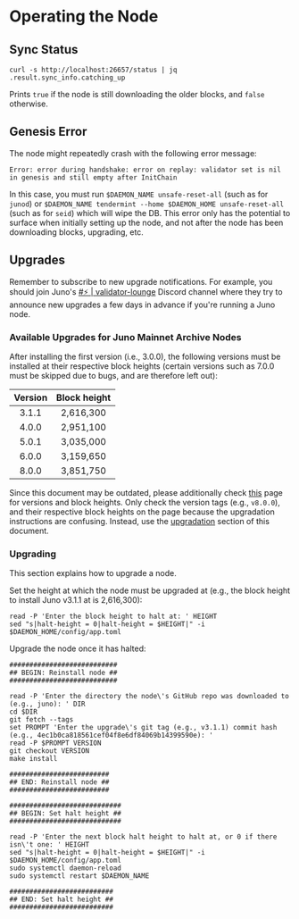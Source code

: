 # Operating the Node

## Sync Status

```shell
curl -s http://localhost:26657/status | jq .result.sync_info.catching_up
```

Prints `true` if the node is still downloading the older blocks, and `false` otherwise.

## Genesis Error

The node might repeatedly crash with the following error message:

```
Error: error during handshake: error on replay: validator set is nil in genesis and still empty after InitChain
```

In this case, you must run `$DAEMON_NAME unsafe-reset-all` (such as for `junod`) or `$DAEMON_NAME tendermint --home $DAEMON_HOME unsafe-reset-all` (such as for `seid`) which will wipe the DB. This error only has the potential to surface when initially setting up the node, and not after the node has been downloading blocks, upgrading, etc.

## Upgrades

Remember to subscribe to new upgrade notifications. For example, you should join Juno's [#⚡ | validator-lounge](https://discord.com/channels/816256689078403103/816263136491339867) Discord channel where they try to announce new upgrades a few days in advance if you're running a Juno node.

### Available Upgrades for Juno Mainnet Archive Nodes

After installing the first version (i.e., 3.0.0), the following versions must be installed at their respective block heights (certain versions such as 7.0.0 must be skipped due to bugs, and are therefore left out):

|Version|Block height|
|:---:|:---:|
|3.1.1|2,616,300|
|4.0.0|2,951,100|
|5.0.1|3,035,000|
|6.0.0|3,159,650|
|8.0.0|3,851,750|

Since this document may be outdated, please additionally check [this](https://docs.junonetwork.io/validators/mainnet-upgrades) page for versions and block heights. Only check the version tags (e.g., `v8.0.0`), and their respective block heights on the page because the upgradation instructions are confusing. Instead, use the [upgradation](#upgrading) section of this document.

### Upgrading

This section explains how to upgrade a node.

Set the height at which the node must be upgraded at (e.g., the block height to install Juno v3.1.1 at is 2,616,300):

 ```shell
 read -P 'Enter the block height to halt at: ' HEIGHT
 sed "s|halt-height = 0|halt-height = $HEIGHT|" -i $DAEMON_HOME/config/app.toml
 ```

Upgrade the node once it has halted:

```shell
###########################
## BEGIN: Reinstall node ##
###########################

read -P 'Enter the directory the node\'s GitHub repo was downloaded to (e.g., juno): ' DIR
cd $DIR
git fetch --tags
set PROMPT 'Enter the upgrade\'s git tag (e.g., v3.1.1) commit hash (e.g., 4ec1b0ca818561cef04f8e6df84069b14399590e): '
read -P $PROMPT VERSION
git checkout VERSION
make install

#########################
## END: Reinstall node ##
#########################

############################
## BEGIN: Set halt height ##
############################

read -P 'Enter the next block halt height to halt at, or 0 if there isn\'t one: ' HEIGHT
sed "s|halt-height = 0|halt-height = $HEIGHT|" -i $DAEMON_HOME/config/app.toml
sudo systemctl daemon-reload
sudo systemctl restart $DAEMON_NAME

##########################
## END: Set halt height ##
##########################
```
